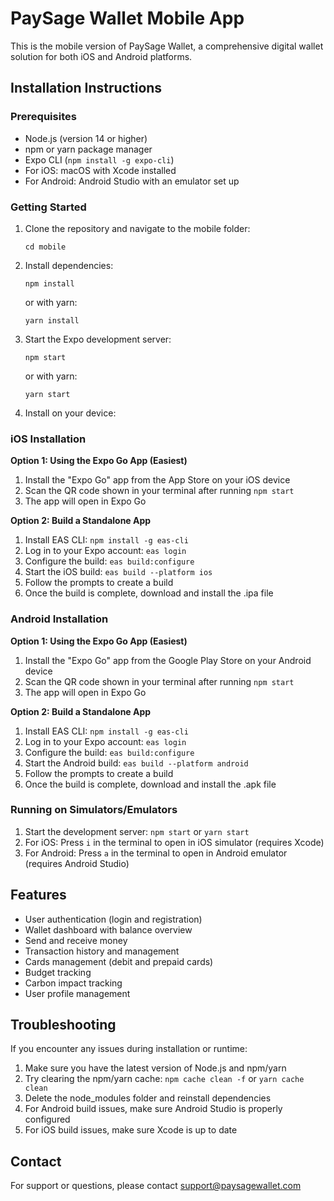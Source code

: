 # PaySage Wallet Mobile App

This is the mobile version of PaySage Wallet, a comprehensive digital wallet solution for both iOS and Android platforms.

## Installation Instructions

### Prerequisites
- Node.js (version 14 or higher)
- npm or yarn package manager
- Expo CLI (`npm install -g expo-cli`)
- For iOS: macOS with Xcode installed
- For Android: Android Studio with an emulator set up

### Getting Started

1. Clone the repository and navigate to the mobile folder:
   ```
   cd mobile
   ```

2. Install dependencies:
   ```
   npm install
   ```
   or with yarn:
   ```
   yarn install
   ```

3. Start the Expo development server:
   ```
   npm start
   ```
   or with yarn:
   ```
   yarn start
   ```

4. Install on your device:

### iOS Installation

**Option 1: Using the Expo Go App (Easiest)**
1. Install the "Expo Go" app from the App Store on your iOS device
2. Scan the QR code shown in your terminal after running `npm start`
3. The app will open in Expo Go

**Option 2: Build a Standalone App**
1. Install EAS CLI: `npm install -g eas-cli`
2. Log in to your Expo account: `eas login`
3. Configure the build: `eas build:configure`
4. Start the iOS build: `eas build --platform ios`
5. Follow the prompts to create a build
6. Once the build is complete, download and install the .ipa file

### Android Installation

**Option 1: Using the Expo Go App (Easiest)**
1. Install the "Expo Go" app from the Google Play Store on your Android device
2. Scan the QR code shown in your terminal after running `npm start`
3. The app will open in Expo Go

**Option 2: Build a Standalone App**
1. Install EAS CLI: `npm install -g eas-cli`
2. Log in to your Expo account: `eas login`
3. Configure the build: `eas build:configure`
4. Start the Android build: `eas build --platform android`
5. Follow the prompts to create a build
6. Once the build is complete, download and install the .apk file

### Running on Simulators/Emulators

1. Start the development server: `npm start` or `yarn start`
2. For iOS: Press `i` in the terminal to open in iOS simulator (requires Xcode)
3. For Android: Press `a` in the terminal to open in Android emulator (requires Android Studio)

## Features

- User authentication (login and registration)
- Wallet dashboard with balance overview
- Send and receive money
- Transaction history and management
- Cards management (debit and prepaid cards)
- Budget tracking
- Carbon impact tracking
- User profile management

## Troubleshooting

If you encounter any issues during installation or runtime:

1. Make sure you have the latest version of Node.js and npm/yarn
2. Try clearing the npm/yarn cache: `npm cache clean -f` or `yarn cache clean`
3. Delete the node_modules folder and reinstall dependencies
4. For Android build issues, make sure Android Studio is properly configured
5. For iOS build issues, make sure Xcode is up to date

## Contact

For support or questions, please contact support@paysagewallet.com